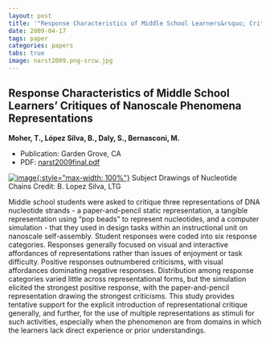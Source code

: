 ```yaml
---
layout: post
title: '"Response Characteristics of Middle School Learners&rsquo; Critiques of Nanoscale Phenomena Representations"'
date: 2009-04-17
tags: paper
categories: papers
tabs: true
image: narst2009.png-srcw.jpg
---
```


## Response Characteristics of Middle School Learners&rsquo; Critiques of Nanoscale Phenomena Representations
**Moher, T., L&oacute;pez Silva, B., Daly, S., Bernasconi, M.**
- Publication: Garden Grove, CA
- PDF: [narst2009final.pdf](/documents/narst2009final.pdf)


[![image](https://www.evl.uic.edu/output/originals/narst2009.png-srcw.jpg){:style="max-width: 100%"}](https://www.evl.uic.edu/output/originals/narst2009.png-srcw.jpg)
Subject Drawings of Nucleotide Chains
Credit: B. Lopez Silva, LTG

Middle school students were asked to critique three representations of DNA nucleotide strands - a paper-and-pencil static representation, a tangible representation using &ldquo;pop beads&rdquo; to represent nucleotides, and a computer simulation - that they used in design tasks within an instructional unit on nanoscale self-assembly. Student responses were coded into six response categories. Responses generally focused on visual and interactive affordances of representations rather than issues of enjoyment or task difficulty. Positive responses outnumbered criticisms, with visual affordances dominating negative responses. Distribution among response categories varied little across representational forms, but the simulation elicited the strongest positive response, with the paper-and-pencil representation drawing the strongest criticisms. This study provides tentative support for the explicit introduction of representational critique generally, and further, for the use of multiple representations as stimuli for such activities, especially when the phenomenon are from domains in which the learners lack direct experience or prior understandings.